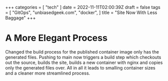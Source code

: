 +++
categories = [
  "tech"
]
date = 2022-11-11T02:00:39Z
draft = false
tags = [
  "GitOps",
  "unbiasedgeek.com",
  "docker",
]
title = "Site Now With Less Baggage"
+++

# A More Elegant Process
Changed the build process for the published container image only has the generated files.  Pushing to main now triggers a build step 
which checkouts out the source, builds the site, builds a new container with nginx and copies only the generated files over.  All in 
all it leads to smalling container sizes and a cleaner more streamlined process.

